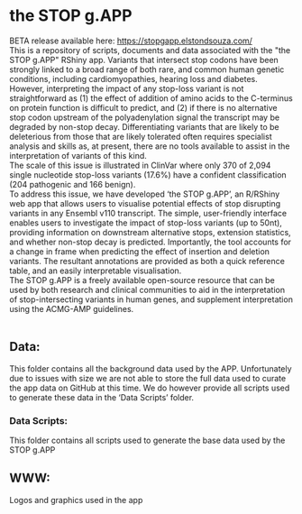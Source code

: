 # the STOP g.APP

BETA release available here: https://stopgapp.elstondsouza.com/ <br />
This is a repository of scripts, documents and data associated with the "the STOP g.APP" RShiny app.
Variants that intersect stop codons have been strongly linked to a broad range of both rare, and common human genetic conditions, including cardiomyopathies, hearing loss and diabetes. However, interpreting the impact of any stop-loss variant is not straightforward as (1) the effect of addition of amino acids to the C-terminus on protein function is difficult to predict, and (2) if there is no alternative stop codon upstream of the polyadenylation signal the transcript may be degraded by non-stop decay. Differentiating variants that are likely to be deleterious from those that are likely tolerated often requires specialist analysis and skills as, at present, there are no tools available to assist in the interpretation of variants of this kind. 
<br />
The scale of this issue is illustrated in ClinVar where only 370 of 2,094 single nucleotide stop-loss variants (17.6%) have a confident classification (204 pathogenic and 166 benign).
<br />
To address this issue, we have developed ‘the STOP g.APP’, an R/RShiny web app that allows users to visualise potential effects of stop disrupting variants in any Ensembl v110 transcript. The simple, user-friendly interface enables users to investigate the impact of stop-loss variants (up to 50nt), providing information on downstream alternative stops, extension statistics, and whether non-stop decay is predicted. Importantly, the tool accounts for a change in frame when predicting the effect of insertion and deletion variants. The resultant annotations are provided as both a quick reference table, and an easily interpretable visualisation.
<br />
The STOP g.APP is a freely available open-source resource that can be used by both research and clinical communities to aid in the interpretation of stop-intersecting variants in human genes, and supplement interpretation using the ACMG-AMP guidelines. 
<br />
<br />
## Data: 
This folder contains all the background data used by the APP. Unfortunately due to issues with size we are not able to store the full data used to curate the app data on GitHub at this time. We do however provide all scripts used to generate these data in the ‘Data Scripts’ folder.
<br />
### Data Scripts: 
This folder contains all scripts used to generate the base data used by the STOP g.APP <br />
## WWW:
Logos and graphics used in the app
